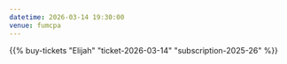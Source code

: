 ```yaml
---
datetime: 2026-03-14 19:30:00
venue: fumcpa
---
```

{{% buy-tickets "Elijah" "ticket-2026-03-14" "subscription-2025-26" %}}
